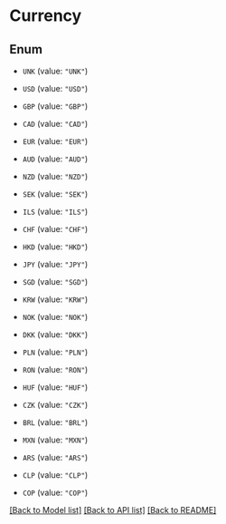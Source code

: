 # Currency

## Enum


* `UNK` (value: `"UNK"`)

* `USD` (value: `"USD"`)

* `GBP` (value: `"GBP"`)

* `CAD` (value: `"CAD"`)

* `EUR` (value: `"EUR"`)

* `AUD` (value: `"AUD"`)

* `NZD` (value: `"NZD"`)

* `SEK` (value: `"SEK"`)

* `ILS` (value: `"ILS"`)

* `CHF` (value: `"CHF"`)

* `HKD` (value: `"HKD"`)

* `JPY` (value: `"JPY"`)

* `SGD` (value: `"SGD"`)

* `KRW` (value: `"KRW"`)

* `NOK` (value: `"NOK"`)

* `DKK` (value: `"DKK"`)

* `PLN` (value: `"PLN"`)

* `RON` (value: `"RON"`)

* `HUF` (value: `"HUF"`)

* `CZK` (value: `"CZK"`)

* `BRL` (value: `"BRL"`)

* `MXN` (value: `"MXN"`)

* `ARS` (value: `"ARS"`)

* `CLP` (value: `"CLP"`)

* `COP` (value: `"COP"`)


[[Back to Model list]](../README.md#documentation-for-models) [[Back to API list]](../README.md#documentation-for-api-endpoints) [[Back to README]](../README.md)


